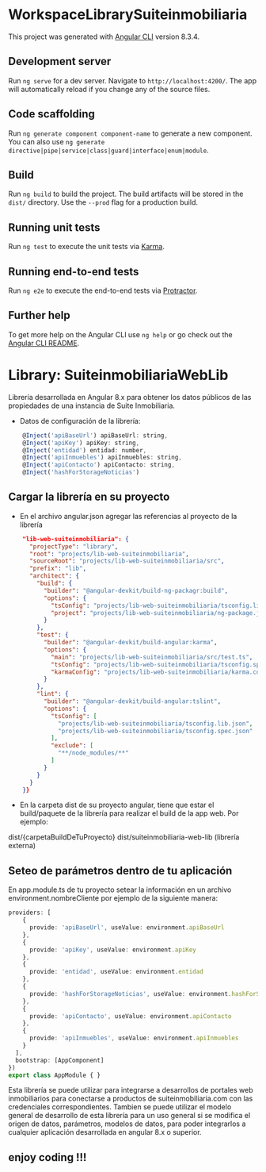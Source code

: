 # WorkspaceLibrarySuiteinmobiliaria

This project was generated with [Angular CLI](https://github.com/angular/angular-cli) version 8.3.4.

## Development server

Run `ng serve` for a dev server. Navigate to `http://localhost:4200/`. The app will automatically reload if you change any of the source files.

## Code scaffolding

Run `ng generate component component-name` to generate a new component. You can also use `ng generate directive|pipe|service|class|guard|interface|enum|module`.

## Build

Run `ng build` to build the project. The build artifacts will be stored in the `dist/` directory. Use the `--prod` flag for a production build.

## Running unit tests

Run `ng test` to execute the unit tests via [Karma](https://karma-runner.github.io).

## Running end-to-end tests

Run `ng e2e` to execute the end-to-end tests via [Protractor](http://www.protractortest.org/).

## Further help

To get more help on the Angular CLI use `ng help` or go check out the [Angular CLI README](https://github.com/angular/angular-cli/blob/master/README.md).


Library: SuiteinmobiliariaWebLib
=======

Librería desarrollada en Angular 8.x para obtener los datos públicos de las propiedades de una instancia de Suite Inmobiliaria. 

- Datos de configuración de la librería:

~~~javascript
    @Inject('apiBaseUrl') apiBaseUrl: string,
    @Inject('apiKey') apiKey: string,
    @Inject('entidad') entidad: number,
    @Inject('apiInmuebles') apiInmuebles: string,
    @Inject('apiContacto') apiContacto: string,
    @Inject('hashForStorageNoticias') 
~~~

Cargar la librería en su proyecto
-------------------

- En el archivo angular.json agregar las referencias al proyecto de la librería

~~~json
    "lib-web-suiteinmobiliaria": {
      "projectType": "library",
      "root": "projects/lib-web-suiteinmobiliaria",
      "sourceRoot": "projects/lib-web-suiteinmobiliaria/src",
      "prefix": "lib",
      "architect": {
        "build": {
          "builder": "@angular-devkit/build-ng-packagr:build",
          "options": {
            "tsConfig": "projects/lib-web-suiteinmobiliaria/tsconfig.lib.json",
            "project": "projects/lib-web-suiteinmobiliaria/ng-package.json"
          }
        },
        "test": {
          "builder": "@angular-devkit/build-angular:karma",
          "options": {
            "main": "projects/lib-web-suiteinmobiliaria/src/test.ts",
            "tsConfig": "projects/lib-web-suiteinmobiliaria/tsconfig.spec.json",
            "karmaConfig": "projects/lib-web-suiteinmobiliaria/karma.conf.js"
          }
        },
        "lint": {
          "builder": "@angular-devkit/build-angular:tslint",
          "options": {
            "tsConfig": [
              "projects/lib-web-suiteinmobiliaria/tsconfig.lib.json",
              "projects/lib-web-suiteinmobiliaria/tsconfig.spec.json"
            ],
            "exclude": [
              "**/node_modules/**"
            ]
          }
        }
      }
    }}
~~~


- En la carpeta dist de su proyecto angular, tiene que estar el build/paquete de la librería para realizar el build de la app web. Por ejemplo:

dist/{carpetaBuildDeTuProyecto}
dist/suiteinmobiliaria-web-lib (librería externa)

Seteo de parámetros dentro de tu aplicación
-------------------

En app.module.ts de tu proyecto setear la información en un archivo environment.nombreCliente por ejemplo de la siguiente manera:

~~~ts
providers: [
    {
      provide: 'apiBaseUrl', useValue: environment.apiBaseUrl
    },
    {
      provide: 'apiKey', useValue: environment.apiKey
    },
    {
      provide: 'entidad', useValue: environment.entidad
    },
    {
      provide: 'hashForStorageNoticias', useValue: environment.hashForStorageNoticias
    },
    {
      provide: 'apiContacto', useValue: environment.apiContacto
    },
    {
      provide: 'apiInmuebles', useValue: environment.apiInmuebles
    }
  ],
  bootstrap: [AppComponent]
})
export class AppModule { }
~~~

Esta librería se puede utilizar para integrarse a desarrollos de portales web inmobiliarios para conectarse a productos de suiteinmobiliaria.com con las credenciales correspondientes. Tambien se puede utilizar el modelo general de desarrollo de esta librería para un uso general si se modifica el origen de datos, parámetros, modelos de datos, para poder integrarlos a cualquier aplicación desarrollada en angular 8.x o superior.

enjoy coding !!!
---------------